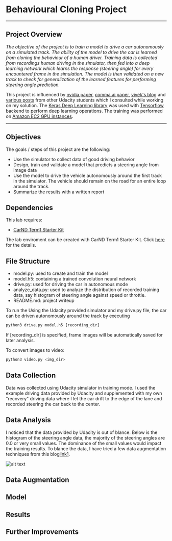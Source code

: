 # Behavioural Cloning Project

---
## Project Overview

*The objective of the project is to train a model to drive a car autonomously on a simulated track. 
The ability of the model to drive the car is learned from cloning the behaviour of a human driver.
Training data is collected from recordings human driving in the simulator, then fed into a deep learning network which learns the response (steering angle) for every encountered frame in the simulation. The model is then validated on a new track to check for generalization of the learned features for performing steering angle prediction.*

This project is influenced by [nvidia paper](https://images.nvidia.com/content/tegra/automotive/images/2016/solutions/pdf/end-to-end-dl-using-px.pdf), [comma.ai paper](https://arxiv.org/pdf/1608.01230v1.pdf), [vivek's blog](https://chatbotslife.com/using-augmentation-to-mimic-human-driving-496b569760a9#.5dpi87xzi) and [various posts](https://medium.com/self-driving-cars/6-different-end-to-end-neural-networks-f307fa2904a5#.yk2a9g6ui) from other Udacity students which I consulted while working on my solution. The [Keras Deep Learning library](https://keras.io/) was used with [Tensorflow](https://www.tensorflow.org/) backend to perform deep learning operations. The training was performed on [Amazon EC2 GPU instances](https://aws.amazon.com/ec2/Elastic-GPUs/).

[//]: # (Image References)
[image0]: ./output_images/project_output.gif
[image1]: ./output_images/histogram_udacity_labels.png
[image2]: ./output_images/hog_RGB2YCrCb.png
[image3]: ./output_images/search_area_and_boxes3.jpg
[image4]: ./output_images/labled_boxes3.jpg
[image5]: ./output_images/heat_map3.jpg
[Advanced Lane Lines]: https://github.com/jinchenglee/CarND-Advanced-Lane-Lines 


[link1]: "https://blog.keras.io/building-powerful-image-classification-models-using-very-little-data.html"


---
## Objectives
The goals / steps of this project are the following:
* Use the simulator to collect data of good driving behavior 
* Design, train and validate a model that predicts a steering angle from image data
* Use the model to drive the vehicle autonomously around the first track in the simulator. The vehicle should remain on the road for an entire loop around the track.
* Summarize the results with a written report

## Dependencies
This lab requires:

* [CarND Term1 Starter Kit](https://github.com/udacity/CarND-Term1-Starter-Kit)

The lab enviroment can be created with CarND Term1 Starter Kit. Click [here](https://github.com/udacity/CarND-Term1-Starter-Kit/blob/master/README.md) for the details.

## File Structure
* model.py: used to create and train the model
* model.h5: containing a trained convolution neural network 
* drive.py: used for driving the car in autonomous mode
* analyze_data.py: used to analyze the distribution of recorded training data, say histogram of steering angle against speed or throttle.
* README.md: project writeup

To run the Using the Udacity provided simulator and my drive.py file, the car can be driven autonomously around the track by executing 
```python
python3 drive.py model.h5 [recording_dir]
```

If [recording_dir] is specified, frame images will be automatically saved for later analysis.

To convert images to video:
```python
python3 video.py <img_dir>
```

## Data Collection

Data was collected using Udacity simulator in training mode. I used the example driving data provided by Udacity and supplemented with my own "recovery" driving data where I let the car drift to the edge of the lane and recorded steering the car back to the center. 

## Data Analysis

I noticed that the data provided by Udacity is out of blance. Below is the histogram of the steering angle data, the majority of the steering angles are 0.0 or very small values. The dominance of the small values would impact the training results. To blance the data, I have tried a few data augmentation techniques from this blog[link1].

![alt text][image1]

## Data Augmentation


## Model 

## Results


## Further Improvements

